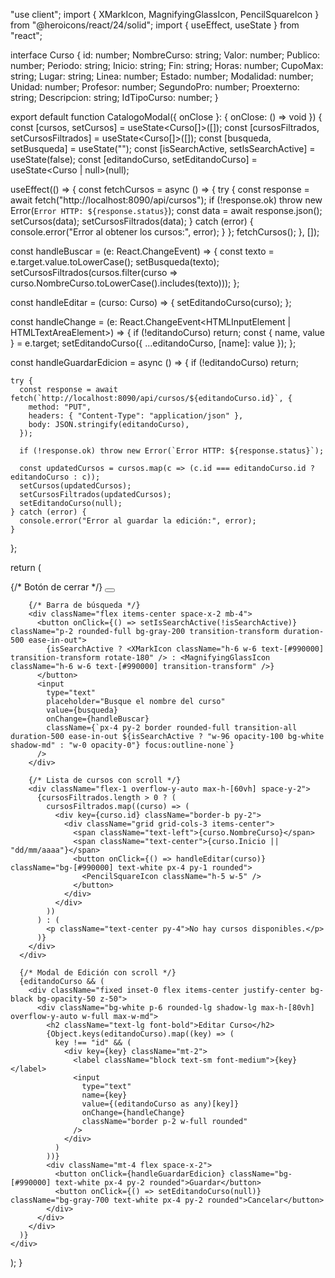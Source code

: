 "use client";
import { XMarkIcon, MagnifyingGlassIcon, PencilSquareIcon } from "@heroicons/react/24/solid";
import { useEffect, useState } from "react";

interface Curso {
  id: number;
  NombreCurso: string;
  Valor: number;
  Publico: number;
  Periodo: string;
  Inicio: string;
  Fin: string;
  Horas: number;
  CupoMax: string;
  Lugar: string;
  Linea: number;
  Estado: number;
  Modalidad: number;
  Unidad: number;
  Profesor: number;
  SegundoPro: number;
  Proexterno: string;
  Descripcion: string;
  IdTipoCurso: number;
}

export default function CatalogoModal({ onClose }: { onClose: () => void }) {
  const [cursos, setCursos] = useState<Curso[]>([]);
  const [cursosFiltrados, setCursosFiltrados] = useState<Curso[]>([]);
  const [busqueda, setBusqueda] = useState("");
  const [isSearchActive, setIsSearchActive] = useState(false);
  const [editandoCurso, setEditandoCurso] = useState<Curso | null>(null);

  useEffect(() => {
    const fetchCursos = async () => {
      try {
        const response = await fetch("http://localhost:8090/api/cursos");
        if (!response.ok) throw new Error(`Error HTTP: ${response.status}`);
        const data = await response.json();
        setCursos(data);
        setCursosFiltrados(data);
      } catch (error) {
        console.error("Error al obtener los cursos:", error);
      }
    };
    fetchCursos();
  }, []);

  const handleBuscar = (e: React.ChangeEvent<HTMLInputElement>) => {
    const texto = e.target.value.toLowerCase();
    setBusqueda(texto);
    setCursosFiltrados(cursos.filter(curso => curso.NombreCurso.toLowerCase().includes(texto)));
  };

  const handleEditar = (curso: Curso) => {
    setEditandoCurso(curso);
  };

  const handleChange = (e: React.ChangeEvent<HTMLInputElement | HTMLTextAreaElement>) => {
    if (!editandoCurso) return;
    const { name, value } = e.target;
    setEditandoCurso({ ...editandoCurso, [name]: value });
  };

  const handleGuardarEdicion = async () => {
    if (!editandoCurso) return;

    try {
      const response = await fetch(`http://localhost:8090/api/cursos/${editandoCurso.id}`, {
        method: "PUT",
        headers: { "Content-Type": "application/json" },
        body: JSON.stringify(editandoCurso),
      });

      if (!response.ok) throw new Error(`Error HTTP: ${response.status}`);

      const updatedCursos = cursos.map(c => (c.id === editandoCurso.id ? editandoCurso : c));
      setCursos(updatedCursos);
      setCursosFiltrados(updatedCursos);
      setEditandoCurso(null);
    } catch (error) {
      console.error("Error al guardar la edición:", error);
    }
  };

  return (
    <div className="fixed inset-0 flex items-center justify-center bg-black bg-opacity-50 z-50">
      <div className="relative bg-white p-6 rounded-lg shadow-lg w-full max-w-2xl max-h-[80vh] overflow-y-auto">
        {/* Botón de cerrar */}
        <button className="absolute top-4 right-4 text-gray-500 hover:text-red-600 transition-transform duration-300 hover:rotate-90" onClick={onClose}>
          <XMarkIcon className="w-6 h-6" />
        </button>

        {/* Barra de búsqueda */}
        <div className="flex items-center space-x-2 mb-4">
          <button onClick={() => setIsSearchActive(!isSearchActive)} className="p-2 rounded-full bg-gray-200 transition-transform duration-500 ease-in-out">
            {isSearchActive ? <XMarkIcon className="h-6 w-6 text-[#990000] transition-transform rotate-180" /> : <MagnifyingGlassIcon className="h-6 w-6 text-[#990000] transition-transform" />}
          </button>
          <input
            type="text"
            placeholder="Busque el nombre del curso"
            value={busqueda}
            onChange={handleBuscar}
            className={`px-4 py-2 border rounded-full transition-all duration-500 ease-in-out ${isSearchActive ? "w-96 opacity-100 bg-white shadow-md" : "w-0 opacity-0"} focus:outline-none`}
          />
        </div>

        {/* Lista de cursos con scroll */}
        <div className="flex-1 overflow-y-auto max-h-[60vh] space-y-2">
          {cursosFiltrados.length > 0 ? (
            cursosFiltrados.map((curso) => (
              <div key={curso.id} className="border-b py-2">
                <div className="grid grid-cols-3 items-center">
                  <span className="text-left">{curso.NombreCurso}</span>
                  <span className="text-center">{curso.Inicio || "dd/mm/aaaa"}</span>
                  <button onClick={() => handleEditar(curso)} className="bg-[#990000] text-white px-4 py-1 rounded">
                    <PencilSquareIcon className="h-5 w-5" />
                  </button>
                </div>
              </div>
            ))
          ) : (
            <p className="text-center py-4">No hay cursos disponibles.</p>
          )}
        </div>
      </div>

      {/* Modal de Edición con scroll */}
      {editandoCurso && (
        <div className="fixed inset-0 flex items-center justify-center bg-black bg-opacity-50 z-50">
          <div className="bg-white p-6 rounded-lg shadow-lg max-h-[80vh] overflow-y-auto w-full max-w-md">
            <h2 className="text-lg font-bold">Editar Curso</h2>
            {Object.keys(editandoCurso).map((key) => (
              key !== "id" && (
                <div key={key} className="mt-2">
                  <label className="block text-sm font-medium">{key}</label>
                  <input
                    type="text"
                    name={key}
                    value={(editandoCurso as any)[key]}
                    onChange={handleChange}
                    className="border p-2 w-full rounded"
                  />
                </div>
              )
            ))}
            <div className="mt-4 flex space-x-2">
              <button onClick={handleGuardarEdicion} className="bg-[#990000] text-white px-4 py-2 rounded">Guardar</button>
              <button onClick={() => setEditandoCurso(null)} className="bg-gray-700 text-white px-4 py-2 rounded">Cancelar</button>
            </div>
          </div>
        </div>
      )}
    </div>
  );
}
